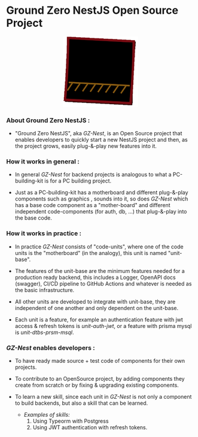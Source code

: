 # Ground Zero NestJS Open Source Project

<p align="center">
  <img src="./media/gif-gz-nestjs-logo.gif" width="200" alt="Nest Logo" /> </a>
</p>


<p>

### About Ground Zero NestJS :
- "Ground Zero NestJS", aka *GZ-Nest*, is an Open Source project that enables developers to quickly start a new NestJS project and then, as the project grows, easily plug-&-play new features into it.

### How it works in general :
- In general *GZ-Nest* for backend projects is analogous to what a PC-building-kit is for a PC building project.

- Just as a PC-building-kit has a motherboard and different plug-&-play components such as graphics , sounds into it, so does *GZ-Nest* which has a base code component as a "mother-board" and different independent code-components (for auth, db, ...) that plug-&-play into the base code.

### How it works in practice :
- In practice *GZ-Nest* consists of "code-units", where one of the code units is the "motherboard" (in the analogy), this unit is named "unit-base".

- The features of the unit-base are the minimum features needed for a production ready backend, this includes a Logger, OpenAPI docs (swagger), CI/CD pipeline to GitHub Actions and whatever is needed as the basic infrastructure.

- All other units are developed to integrate with unit-base, they are independent of one another and only dependent on the unit-base.

- Each unit is a feature, for example an authentication feature with jwt access & refresh tokens is *unit-auth-jwt*, or a feature with prisma mysql is *unit-dtbs-prsm-msql*. 

</p>


<p> 

### *GZ-Nest* enables developers :

- To have ready made source + test code of components for their own projects.

- To contribute to an OpenSource project, by adding components they create from scratch or by fixing & upgrading existing components.

- To learn a new skill, since each unit in *GZ-Nest* is not only a component to build backends, but also a skill that can be learned. 
  - *Examples of skills:*
     1. Using Typeorm with Postgress
    2. Using JWT authentication with refresh tokens.

</p>
